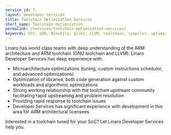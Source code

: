 ```yaml
---
service_id: 7
layout: developer-services
title: Toolchain Optimization Services
short_name: Toolchain Optimization
permalink: /services/toolchain-optimization-services/
keywords: GCC, GDB, Binutils, glibc, LLVM, toolchain, compiler, optimization, microarchitecture
---
```

Linaro has world class teams with deep understanding of the ARM architecture and ARM toolchain (GNU toolchain and LLVM).  Linaro Developer Services has deep experience with:

- Microarchitecture optimizations (tuning, custom instructions scheduler, and advanced optimizations)
- Optimization of libraries, both code generation against custom workloads and algorithmic optimizations
- Strong working relationship with the toolchain upstream community facilitating rapid upstreaming and problem resolution
- Providing rapid response to toolchain issues
- Developer Services has significant experience with development in this area for ARM architectural licensees

Interested in a toolchain tuned for your SoC?  Let Linaro Developer Services help you.
